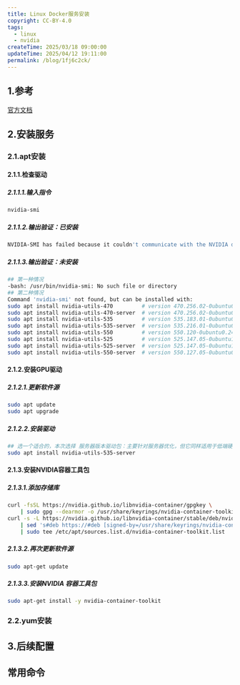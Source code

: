 ```yaml
---
title: Linux Docker服务安装
copyright: CC-BY-4.0
tags:
  - linux
  - nvidia
createTime: 2025/03/18 09:00:00
updateTime: 2025/04/12 19:11:00
permalink: /blog/1fj6c2ck/
---
```


## 1.参考
[官方文档](https://docs.nvidia.com/datacenter/cloud-native/container-toolkit/latest/install-guide.html#installation)

## 2.安装服务

### 2.1.apt安装

#### 2.1.1.检查驱动

##### 2.1.1.1.输入指令

```bash
nvidia-smi
```

##### 2.1.1.2.输出验证：已安装

```bash
NVIDIA-SMI has failed because it couldn't communicate with the NVIDIA driver. Make sure that the latest NVIDIA driver is installed and running.
```

##### 2.1.1.3.输出验证：未安装

```bash
## 第一种情况
-bash: /usr/bin/nvidia-smi: No such file or directory
## 第二种情况
Command 'nvidia-smi' not found, but can be installed with:
sudo apt install nvidia-utils-470         # version 470.256.02-0ubuntu0.24.04.1, or
sudo apt install nvidia-utils-470-server  # version 470.256.02-0ubuntu0.24.04.1
sudo apt install nvidia-utils-535         # version 535.183.01-0ubuntu0.24.04.1
sudo apt install nvidia-utils-535-server  # version 535.216.01-0ubuntu0.24.04.1
sudo apt install nvidia-utils-550         # version 550.120-0ubuntu0.24.04.1
sudo apt install nvidia-utils-525         # version 525.147.05-0ubuntu1
sudo apt install nvidia-utils-525-server  # version 525.147.05-0ubuntu1
sudo apt install nvidia-utils-550-server  # version 550.127.05-0ubuntu0.24.04.1
```

#### 2.1.2.安装GPU驱动

##### 2.1.2.1.更新软件源

```bash
sudo apt update
sudo apt upgrade
```

##### 2.1.2.2.安装驱动

```bash
## 选一个适合的，本次选择 服务器版本驱动包：主要针对服务器优化，但它同样适用于低端硬件，只是没有桌面驱动中的那些渲染功能。只要你的应用场景主要关注计算性能而非图形加速
sudo apt install nvidia-utils-535-server
```

#### 2.1.3.安装NVIDIA容器工具包

##### 2.1.3.1.添加存储库

```bash
curl -fsSL https://nvidia.github.io/libnvidia-container/gpgkey \
    | sudo gpg --dearmor -o /usr/share/keyrings/nvidia-container-toolkit-keyring.gpg
curl -s -L https://nvidia.github.io/libnvidia-container/stable/deb/nvidia-container-toolkit.list \
    | sed 's#deb https://#deb [signed-by=/usr/share/keyrings/nvidia-container-toolkit-keyring.gpg] https://#g' \
    | sudo tee /etc/apt/sources.list.d/nvidia-container-toolkit.list
```

##### 2.1.3.2.再次更新软件源

```bash
sudo apt-get update
```

##### 2.1.3.3.安装NVIDIA 容器工具包

```bash
sudo apt-get install -y nvidia-container-toolkit
```

### 2.2.yum安装

## 3.后续配置

## 常用命令

